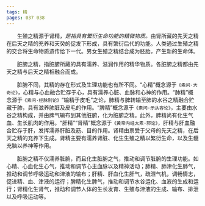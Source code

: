 ```yaml
---
tags: 精
pages: 037 038
---
```

&emsp;&emsp;生殖之精源于肾精，<dfn>是指具有繁衍生命功能的精微物质。</dfn>由肾所藏的先天之精在后天之精的充养和天癸的促发下形成，具有繁衍后代的功能。人类通过生殖之精的交合将生命物质遗传给下一代。男女生殖之精结合成为胚胎，产生新的生命体。

&emsp;&emsp;脏腑之精，指脏腑所藏的具有濡养、滋润作用的精华物质。各脏腑之精都由先天之精与后天之精相融合而成。

&emsp;&emsp;脏腑不同，其精的存在形式及生理功能也有所不同。“心精”概念源于`《素问·大奇论》`，心精与心血融合贮存于心，具有濡养心脏、血脉和心神的作用。“肺精”概念源于`《素问·经脉别论》`“输精于皮毛”之论，肺精与脾转输至肺的水谷之精融合贮藏于肺，具有滋养肺脏及皮毛的作用。“脾精”概念源于`《素问·示从容论》`，主要由水谷之精构成，并由脾气输布到其他脏腑，化为脏腑之精。此外，脾精尚有化生气血、生长肌肉的作用。“肝精”“肾精”概念源于`《黄帝内经太素·邪论》`，肝精与肝血融合贮存于肝，发挥濡养肝脏及筋、目的作用。肾精由禀受于父母的先天之精，在后天之精的充养下生成。肾精主要有濡养肾脏、化生生殖之精以繁衍生命，以及生髓充脑以养神等作用。

&emsp;&emsp;脏腑之精不仅濡养脏腑，而且化生脏腑之气，推动和调节脏腑的生理功能。如心精、心血化生心气，推动和调节心主血脉以及精神活动；肺精、肺津化生肺气，推动和调节呼吸运动和津液的输布；肝精、肝血化生肝气，疏泄气机，调畅情志，促进精、血、津液的运行；脾精化生脾气，推动和调节水谷运化、血液的生成和运行；肾精化生肾气，推动和调节人体的生长发育、生殖与津液的生成、输布、排泄以及呼吸运动等。